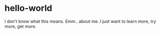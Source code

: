 # hello-world

I don't know what this means.
Emm.. about me..I just want to learn more, try more, get more.
